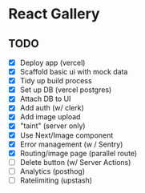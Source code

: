 # React Gallery

## TODO

- [x] Deploy app (vercel)
- [x] Scaffold basic ui with mock data
- [x] Tidy up build process
- [x] Set up DB (vercel postgres)
- [x] Attach DB to UI
- [x] Add auth (w/ clerk)
- [x] Add image upload
- [x] "taint" (server only)
- [x] Use Next/Image component
- [x] Error management (w / Sentry)
- [x] Routing/image page (parallel route)
- [ ] Delete button (w/ Server Actions)
- [ ] Analytics (posthog)
- [ ] Ratelimiting (upstash)